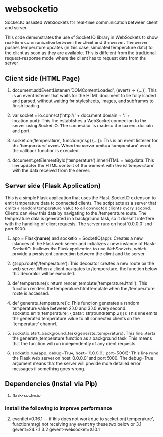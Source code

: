 # websocketio
Socket.IO assisted WebSockets for real-time communication between client and server.

This code demonstrates the use of Socket.IO library in WebSockets to show real-time communication between the client and the server. 
The server pushes temperature updates (in this case, simulated temperature data) to the client as soon as they are available. 
This is different from the traditional request-response model where the client has to request data from the server.

## Client side (HTML Page)

1. document.addEventListener('DOMContentLoaded', (event) => {...}): This is an event listener that waits for the HTML document to be fully loaded and parsed, without waiting for stylesheets, images, and subframes to finish loading.

2. var socket = io.connect('http://' + document.domain + ':' + location.port): This line establishes a WebSocket connection to the server using Socket.IO. The connection is made to the current domain and port.

3. socket.on('temperature', function(msg) {...}): This is an event listener for the ‘temperature’ event. When the server emits a ‘temperature’ event, the callback function is executed.

4. document.getElementById('temperature').innerHTML = msg.data: This line updates the HTML content of the element with the id ‘temperature’ with the data received from the server.

## Server side (Flask Application)

This is a simple Flask application that uses the Flask-SocketIO extension to emit temperature data to connected clients. The script acts as a server
that emits a random temperature value to all connected clients every second. Clients can view this data by navigating to the /temperature route. The temperature data is generated in a background task, so it doesn’t interfere with the handling of client requests. 
The server runs on host ‘0.0.0.0’ and port 5000.

1. app = Flask(__name__) and socketio = SocketIO(app): Creates a new istances of the Flask web server and initializes a new instance of Flask-SocketIO. It allows the Flask application to use WebSockets, which provide a persistent connection between the client and the server.

2. @app.route('/temperature'): This decorator creates a new route on the web server. When a client navigates to <your-server-url>/temperature, the function below this decorator will be executed.

3. def temperature(): return render_template('temperature.html'): This function renders the temperature.html template when the /temperature route is accessed.

4. def generate_temperature():: This function generates a random temperature value between 20.0 and 30.0 every second.
socketio.emit('temperature', {'data': str(round(temp,2))}): This line emits the generated temperature value to all connected clients on the ‘temperature’ channel.

5. socketio.start_background_task(generate_temperature): This line starts the generate_temperature function as a background task. This means that the function will run independently of any client requests.

6. socketio.run(app, debug=True, host='0.0.0.0', port=5000): This line runs the Flask web server on host ‘0.0.0.0’ and port 5000. The debug=True argument means that the server will provide more detailed error messages if something goes wrong.

## Dependencies (Install via Pip)
1. flask-socketio
### Install the following to improve performance
2. eventlet=0.36.1 -- if this does not work due to socket.on('temperature', function(msg) not receiving any event try these two below 
or
3.1 gevent=24.2.1
3.2 gevent-websocket=0.10.1
